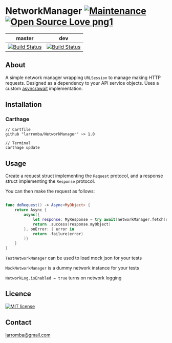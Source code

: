 # NetworkManager [![Maintenance](https://img.shields.io/badge/Maintained%3F-yes-green.svg)](https://GitHub.com/Naereen/StrapDown.js/graphs/commit-activity) [![Open Source Love png1](https://badges.frapsoft.com/os/v1/open-source.png?v=103)](https://github.com/ellerbrock/open-source-badges/)

| master  | dev |
| ------------- | ------------- |
| [![Build Status](https://travis-ci.com/larromba/NetworkManager.svg?branch=master)](https://travis-ci.com/larromba/NetworkManager) | [![Build Status](https://travis-ci.com/larromba/NetworkManager.svg?branch=dev)](https://travis-ci.com/larromba/NetworkManager) |

## About
A simple network manager wrapping `URLSession` to manage making HTTP requests. Designed as a dependency to your API service objects. Uses a custom [async/await](https://github.com/larromba/asyncawait) implementation. 

## Installation

### Carthage

```
// Cartfile
github "larromba/NetworkManager" ~> 1.0
```

```
// Terminal
carthage update
```

## Usage

Create a request struct implementing the `Request` protocol, and a response struct implementing the `Response` protocol.

You can then make the request as follows:

```swift

func doRequest() -> Async<MyObject> {
    return Async {
        async({
            let response: MyResponse = try await(networkManager.fetch(request: MyRequest))
            return .success(response.myObject)
        }, onError: { error in
            return .failure(error)
        )}
    }
}

```

`TestNetworkManager` can be used to load mock json for your tests

`MockNetworkManager` is a dummy network instance for your tests

`NetworkLog.isEnabled = true` turns on network logging

## Licence
[![MIT license](https://img.shields.io/badge/License-MIT-blue.svg)](https://lbesson.mit-license.org/)

## Contact
larromba@gmail.com
